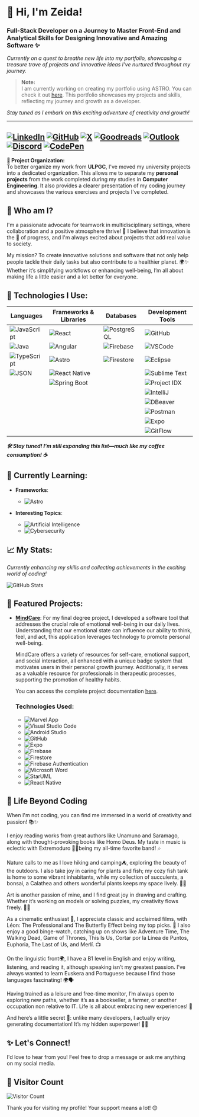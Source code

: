 # 👋 Hi, I'm Zeida!
### Full-Stack Developer on a Journey to Master Front-End and Analytical Skills for Designing Innovative and Amazing Software ✨

_Currently on a quest to breathe new life into my portfolio, showcasing a treasure trove of projects and innovative ideas I've nurtured throughout my journey._

> **Note:**  
> I am currently working on creating my portfolio using ASTRO. You can check it out [here](https://zeida.github.io/MyPortfolio/). This portfolio showcases my projects and skills, reflecting my journey and growth as a developer.

_Stay tuned as I embark on this exciting adventure of creativity and growth!_

---
[![LinkedIn](https://img.shields.io/badge/LinkedIn-Connect-blue?logo=linkedin&style=for-the-badge)](https://www.linkedin.com/in/zeida-de-los-reyes-rodr%C3%ADguez-mendoza/)
[![GitHub](https://img.shields.io/badge/GitHub-Profile-blue?logo=github&style=for-the-badge)](https://github.com/Zeida)
[![X](https://img.shields.io/badge/X-Follow-blue?logo=x&style=for-the-badge)](https://x.com/zeidaromen)
[![Goodreads](https://img.shields.io/badge/Goodreads-Profile-orange?logo=goodreads&style=for-the-badge)](https://www.goodreads.com/user/show/161265190-zeidaromen)
[![Outlook](https://img.shields.io/badge/Outlook-Email-blue?logo=microsoftoutlook&style=for-the-badge)](mailto:zeidaromen@outlook.es)
[![Discord](https://img.shields.io/badge/Discord-Chat-purple?logo=discord&style=for-the-badge)](https://discordapp.com/users/zeidaromen#3733)
[![CodePen](https://img.shields.io/badge/CodePen-Profile-black?logo=codepen&style=for-the-badge)](https://codepen.io/Zeida)
---

**📂 Project Organization:**  
To better organize my work from **ULPGC**, I've moved my university projects into a dedicated organization. This allows me to separate my **personal projects** from the work completed during my studies in **Computer Engineering**. It also provides a clearer presentation of my coding journey and showcases the various exercises and projects I've completed.

## 🌈 Who am I?
I'm a passionate advocate for teamwork in multidisciplinary settings, where collaboration and a positive atmosphere thrive! 🤝 I believe that innovation is the 💓 of progress, and I'm always excited about projects that add real value to society.

My mission? To create innovative solutions and software that not only help people tackle their daily tasks but also contribute to a healthier planet. 🌍✨ Whether it’s simplifying workflows or enhancing well-being, I’m all about making life a little easier and a lot better for everyone.

## 🔧 Technologies I Use:

| Languages | Frameworks & Libraries | Databases | Development Tools |
|-----------|-------------------------|-----------|--------------------|
| ![JavaScript](https://img.shields.io/badge/JavaScript-ES2023-yellow?style=for-the-badge&logo=javascript) | ![React](https://img.shields.io/badge/React-18.2.0-blue?style=for-the-badge&logo=react) | ![PostgreSQL](https://img.shields.io/badge/PostgreSQL-16.0-blue?style=for-the-badge&logo=postgresql) | ![GitHub](https://img.shields.io/badge/GitHub-Profile-black?logo=github&style=for-the-badge) |
| ![Java](https://img.shields.io/badge/Java-8.0-orange?style=for-the-badge&logo=java) | ![Angular](https://img.shields.io/badge/Angular-15.0.0-red?style=for-the-badge&logo=angular) | ![Firebase](https://img.shields.io/badge/Firebase-11.0.0-yellow?style=for-the-badge&logo=firebase) | ![VSCode](https://img.shields.io/badge/VS%20Code-blue?style=for-the-badge&logo=visualstudiocode) |
| ![TypeScript](https://img.shields.io/badge/TypeScript-blue?style=for-the-badge&logo=typescript) | ![Astro](https://img.shields.io/badge/Astro-v4.16.3-blue?style=for-the-badge&logo=astro) | ![Firestore](https://img.shields.io/badge/Firestore-11.0.0-blue?style=for-the-badge&logo=firestore) | ![Eclipse](https://img.shields.io/badge/Eclipse-2023--06-2A3A3B?style=for-the-badge&logo=eclipse) |
| ![JSON](https://img.shields.io/badge/JSON-black?style=for-the-badge&logo=json) | ![React Native](https://img.shields.io/badge/React%20Native-0.64.3-61DAFB?style=for-the-badge&logo=react) |           | ![Sublime Text](https://img.shields.io/badge/Sublime%20Text-orange?style=for-the-badge&logo=sublimetext) |
|           | ![Spring Boot](https://img.shields.io/badge/Spring%20Boot-green?style=for-the-badge&logo=spring) |           | ![Project IDX](https://img.shields.io/badge/Project%20IDX-ff4a1a?style=for-the-badge&logo=google) |
|           |                         |           | ![IntelliJ](https://img.shields.io/badge/IntelliJ%20IDEA-4.33.0-blue?style=for-the-badge) |
|           |                         |           | ![DBeaver](https://img.shields.io/badge/DBeaver-2A3A3B?style=for-the-badge&logo=dbeaver) |
|           |                         |           | ![Postman](https://img.shields.io/badge/Postman-FF6C37?style=for-the-badge&logo=postman) |
|           |                         |           | ![Expo](https://img.shields.io/badge/Expo-000000?style=for-the-badge&logo=expo) |
|           |                         |           | ![GitFlow](https://img.shields.io/badge/GitFlow-00BFFF?style=for-the-badge&logo=git) |

_**🛠️ Stay tuned! I’m still expanding this list—much like my coffee consumption! ☕️**_

## 🌱 Currently Learning:

- **Frameworks**: 
  - ![Astro](https://img.shields.io/badge/Astro-v4.16.3-blue?style=for-the-badge&logo=astro)

- **Interesting Topics**: 
  - ![Artificial Intelligence](https://img.shields.io/badge/Artificial%20Intelligence-AI-00C4FF?style=for-the-badge&logo=artificial-intelligence)
  - ![Cybersecurity](https://img.shields.io/badge/Cybersecurity-SECURITY-FF4C4C?style=for-the-badge&logo=security)

## 📈 My Stats:
_Currently enhancing my skills and collecting achievements in the exciting world of coding!_

![GitHub Stats](https://github-readme-stats.vercel.app/api?username=Zeida&show_icons=true&theme=radical)

## 🎉 Featured Projects:

- **[MindCare](https://github.com/Zeida/MindCare)**: For my final degree project, I developed a software tool that addresses the crucial role of emotional well-being in our daily lives. Understanding that our emotional state can influence our ability to think, feel, and act, this application leverages technology to promote personal well-being.

  MindCare offers a variety of resources for self-care, emotional support, and social interaction, all enhanced with a unique badge system that motivates users in their personal growth journey. Additionally, it serves as a valuable resource for professionals in therapeutic processes, supporting the promotion of healthy habits.
  
  You can access the complete project documentation [here](https://accedacris.ulpgc.es/bitstream/10553/117753/1/P%c3%a1ginas%20desdeEII-GII-2022-07_RodriguezMendozaZeida.pdf).

  ### Technologies Used:
  - ![Marvel App](https://img.shields.io/badge/Marvel%20App-1.0-FF4081?style=flat-square)
  - ![Visual Studio Code](https://img.shields.io/badge/VS%20Code-1.78.0-blue?style=flat-square&logo=visualstudiocode)
  - ![Android Studio](https://img.shields.io/badge/Android%20Studio-2023.1-3DDC84?style=flat-square&logo=androidstudio)
  - ![GitHub](https://img.shields.io/badge/GitHub-Profile-black?style=flat-square&logo=github)
  - ![Expo](https://img.shields.io/badge/Expo-48.0.0-000000?style=flat-square&logo=expo)
  - ![Firebase](https://img.shields.io/badge/Firebase-11.0.0-yellow?style=flat-square&logo=firebase)
  - ![Firestore](https://img.shields.io/badge/Firestore-11.0.0-blue?style=flat-square&logo=firestore)
  - ![Firebase Authentication](https://img.shields.io/badge/Firebase%20Auth-11.0.0-orange?style=flat-square&logo=firebase)
  - ![Microsoft Word](https://img.shields.io/badge/Microsoft%20Word-2021-2B579A?style=flat-square&logo=microsoftword)
  - ![StarUML](https://img.shields.io/badge/StarUML-3.0-blue?style=flat-square&logo=staruml)
  - ![React Native](https://img.shields.io/badge/React%20Native-0.72.3-61DAFB?style=flat-square&logo=react)
    

## 🥰 Life Beyond Coding
When I'm not coding, you can find me immersed in a world of creativity and passion! 📚✨ 

I enjoy reading works from great authors like Unamuno and Saramago, along with thought-provoking books like Homo Deus. My taste in music is eclectic with Extremoduro 🤘🏼being my all-time favorite band! 🎶

Nature calls to me as I love hiking and camping⛺️, exploring the beauty of the outdoors. I also take joy in caring for plants and fish; my cozy fish tank is home to some vibrant inhabitants, while my collection of succulents, a bonsai, a Calathea and others wonderful plants keeps my space lively. 🌿🐠

Art is another passion of mine, and I find great joy in drawing and crafting. Whether it’s working on models or solving puzzles, my creativity flows freely. 🎨🧩

As a cinematic enthusiast 🎥, I appreciate classic and acclaimed films, with Léon: The Professional and The Butterfly Effect being my top picks. 🍿 I also enjoy a good binge-watch, catching up on shows like Adventure Time, The Walking Dead, Game of Thrones, This Is Us, Cortar por la Línea de Puntos, Euphoria, The Last of Us, and Merlí. 📺

On the linguistic front🌍, I have a B1 level in English and enjoy writing, listening, and reading it, although speaking isn’t my greatest passion. I’ve always wanted to learn Euskera and Portuguese because I find those languages fascinating! 🌍🗣️

Having trained as a leisure and free-time monitor, I’m always open to exploring new paths, whether it’s as a bookseller, a farmer, or another occupation non relative to IT. Life is all about embracing new experiences! 🌟

And here’s a little secret 🤫: unlike many developers, I actually enjoy generating documentation! It’s my hidden superpower! 🦸‍♂️

## ✨ Let's Connect!
I'd love to hear from you! Feel free to drop a message or ask me anything on my social media.

## 👥 Visitor Count
![Visitor Count](https://profile-counter.glitch.me/Zeida/count.svg)

Thank you for visiting my profile! Your support means a lot! 😊
